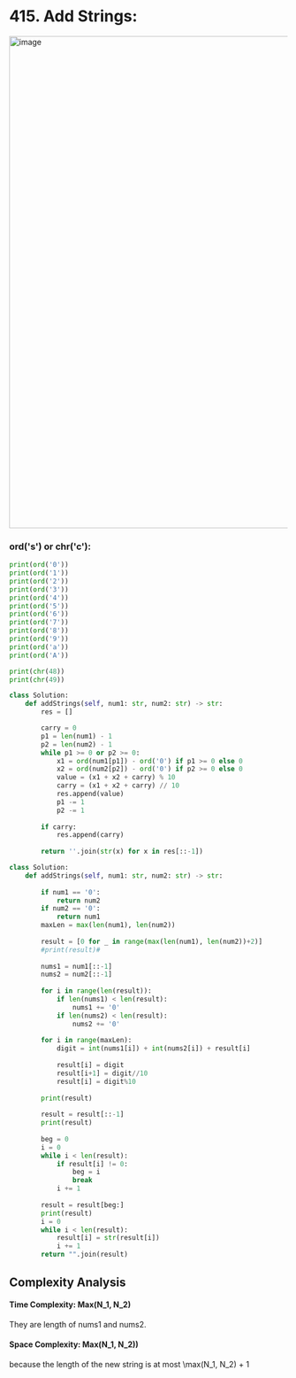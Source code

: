 # 415. Add Strings:

<img width="889" alt="image" src="https://user-images.githubusercontent.com/35987583/162698989-2df0f7e4-c4db-47ba-a411-6cb981ce55e5.png">

### ord('s') or chr('c'):
```python
print(ord('0'))
print(ord('1'))
print(ord('2'))
print(ord('3'))
print(ord('4'))
print(ord('5'))
print(ord('6'))
print(ord('7'))
print(ord('8'))
print(ord('9'))
print(ord('a'))
print(ord('A'))

print(chr(48))
print(chr(49))

```

```python
class Solution:
    def addStrings(self, num1: str, num2: str) -> str:
        res = []

        carry = 0
        p1 = len(num1) - 1
        p2 = len(num2) - 1
        while p1 >= 0 or p2 >= 0:
            x1 = ord(num1[p1]) - ord('0') if p1 >= 0 else 0
            x2 = ord(num2[p2]) - ord('0') if p2 >= 0 else 0
            value = (x1 + x2 + carry) % 10
            carry = (x1 + x2 + carry) // 10
            res.append(value)
            p1 -= 1
            p2 -= 1
        
        if carry:
            res.append(carry)
        
        return ''.join(str(x) for x in res[::-1])
```


```python
class Solution:
    def addStrings(self, num1: str, num2: str) -> str:
        
        if num1 == '0':
            return num2
        if num2 == '0':
            return num1
        maxLen = max(len(num1), len(num2))
        
        result = [0 for _ in range(max(len(num1), len(num2))+2)]
        #print(result)#
        
        nums1 = num1[::-1]
        nums2 = num2[::-1]
        
        for i in range(len(result)):
            if len(nums1) < len(result):
                nums1 += '0'
            if len(nums2) < len(result):
                nums2 += '0'
                
        for i in range(maxLen):
            digit = int(nums1[i]) + int(nums2[i]) + result[i]
            
            result[i] = digit
            result[i+1] = digit//10
            result[i] = digit%10
        
        print(result)
            
        result = result[::-1]
        print(result)
        
        beg = 0
        i = 0
        while i < len(result):
            if result[i] != 0:
                beg = i
                break
            i += 1
            
        result = result[beg:]
        print(result)
        i = 0
        while i < len(result):
            result[i] = str(result[i])
            i += 1
        return "".join(result)
```


## Complexity Analysis

#### Time Complexity: Max(N_1, N_2)
They are length of nums1 and nums2. 

#### Space Complexity: Max(N_1, N_2))
because the length of the new string is at most \max(N_1, N_2) + 1
